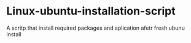 # Linux-ubuntu-installation-script
A scritp that install required packages and aplication afetr fresh ubunu install
